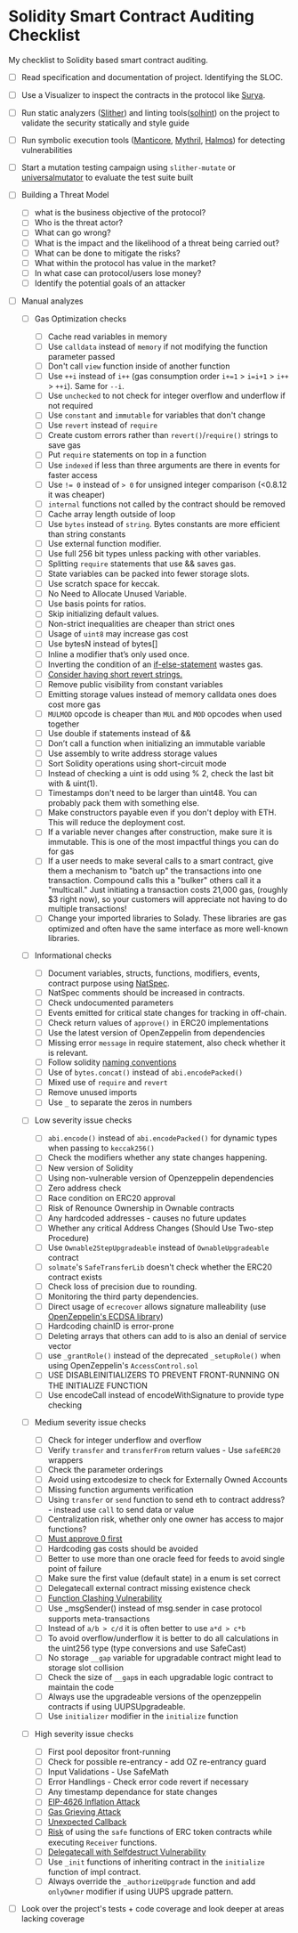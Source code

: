 # Solidity Smart Contract Auditing Checklist

My checklist to Solidity based smart contract auditing.

- [ ] Read specification and documentation of project. Identifying the SLOC.

- [ ] Use a Visualizer to inspect the contracts in the protocol like [Surya](https://github.com/ConsenSys/surya).

- [ ] Run static analyzers ([Slither](https://crytic.github.io/slither/slither.html)) and linting tools([solhint](https://github.com/protofire/solhint)) on the project to validate the security statically and style guide

- [ ] Run symbolic execution tools ([Manticore](https://github.com/trailofbits/manticore), [Mythril](https://github.com/ConsenSys/mythril), [Halmos](https://github.com/a16z/halmos)) for detecting vulnerabilities

- [ ] Start a mutation testing campaign using `slither-mutate` or [universalmutator](https://github.com/agroce/universalmutator) to evaluate the test suite built

- [ ] Building a Threat Model
  - [ ] what is the business objective of the protocol?
  - [ ] Who is the threat actor?
  - [ ] What can go wrong?
  - [ ] What is the impact and the likelihood of a threat being carried out?
  - [ ] What can be done to mitigate the risks?
  - [ ] What within the protocol has value in the market?
  - [ ] In what case can protocol/users lose money?
  - [ ] Identify the potential goals of an attacker

- [ ] Manual analyzes

  - [ ] Gas Optimization checks

    - [ ] Cache read variables in memory
    - [ ] Use `calldata` instead of `memory` if not modifying the function parameter passed
    - [ ] Don't call `view` function inside of another function
    - [ ] Use `++i` instead of `i++` (gas consumption order `i+=1` > `i=i+1` > `i++` > `++i`). Same for `--i`.
    - [ ] Use `unchecked` to not check for integer overflow and underflow if not required
    - [ ] Use `constant` and `immutable` for variables that don't change
    - [ ] Use `revert` instead of `require`
    - [ ] Create custom errors rather than `revert()`/`require()` strings to save gas
    - [ ] Put `require` statements on top in a function
    - [ ] Use `indexed` if less than three arguments are there in events for faster access
    - [ ] Use `!= 0` instead of `> 0` for unsigned integer comparison (<0.8.12 it was cheaper)
    - [ ] `internal` functions not called by the contract should be removed
    - [ ] Cache array length outside of loop
    - [ ] Use `bytes` instead of `string`. Bytes constants are more efficient than string constants
    - [ ] Use external function modifier.
    - [ ] Use full 256 bit types unless packing with other variables.
    - [ ] Splitting `require` statements that use && saves gas.
    - [ ] State variables can be packed into fewer storage slots.
    - [ ] Use scratch space for keccak.
    - [ ] No Need to Allocate Unused Variable.
    - [ ] Use basis points for ratios.
    - [ ] Skip initializing default values.
    - [ ] Non-strict inequalities are cheaper than strict ones
    - [ ] Usage of `uint8` may increase gas cost
    - [ ] Use bytesN instead of bytes[]
    - [ ] Inline a modifier that’s only used once.
    - [ ] Inverting the condition of an [if-else-statement](https://gist.github.com/IllIllI000/44da6fbe9d12b9ab21af82f14add56b9) wastes gas.
    - [ ] [Consider having short revert strings.](https://gist.github.com/hrkrshnn/ee8fabd532058307229d65dcd5836ddc#consider-having-short-revert-strings)
    - [ ] Remove public visibility from constant variables
    - [ ] Emitting storage values instead of memory calldata ones does cost more gas
    - [ ] `MULMOD` opcode is cheaper than `MUL` and `MOD` opcodes when used together
    - [ ] Use double if statements instead of &&
    - [ ] Don’t call a function when initializing an immutable variable
    - [ ] Use assembly to write address storage values
    - [ ] Sort Solidity operations using short-circuit mode
    - [ ] Instead of checking a uint is odd using % 2, check the last bit with & uint(1).
    - [ ] Timestamps don't need to be larger than uint48. You can probably pack them with something else.
    - [ ] Make constructors payable even if you don't deploy with ETH. This will reduce the deployment cost.
    - [ ] If a variable never changes after construction, make sure it is immutable. This is one of the most impactful things you can do for gas
    - [ ] If a user needs to make several calls to a smart contract, give them a mechanism to "batch up" the transactions into one transaction. Compound calls this a "bulker" others call it a "multicall." Just initiating a transaction costs 21,000 gas, (roughly $3 right now), so your customers will appreciate not having to do multiple transactions!
    - [ ] Change your imported libraries to Solady. These libraries are gas optimized and often have the same interface as more well-known libraries.

  - [ ] Informational checks

    - [ ] Document variables, structs, functions, modifiers, events, contract purpose using [NatSpec](https://docs.soliditylang.org/en/v0.8.15/natspec-format.html).
    - [ ] NatSpec comments should be increased in contracts.
    - [ ] Check undocumented parameters
    - [ ] Events emitted for critical state changes for tracking in off-chain.
    - [ ] Check return values of `approve()` in ERC20 implementations
    - [ ] Use the latest version of OpenZeppelin from dependencies
    - [ ] Missing error `message` in require statement, also check whether it is relevant.
    - [ ] Follow solidity [naming conventions](https://docs.soliditylang.org/en/v0.8.17/style-guide.html#naming-conventions)
    - [ ] Use of `bytes.concat()` instead of `abi.encodePacked()`
    - [ ] Mixed use of `require` and `revert`
    - [ ] Remove unused imports
    - [ ] Use `_` to separate the zeros in numbers

  - [ ] Low severity issue checks

    - [ ] `abi.encode()` instead of `abi.encodePacked()` for dynamic types when passing to `keccak256()`
    - [ ] Check the modifiers whether any state changes happening.
    - [ ] New version of Solidity
    - [ ] Using non-vulnerable version of Openzeppelin dependencies
    - [ ] Zero address check
    - [ ] Race condition on ERC20 approval
    - [ ] Risk of Renounce Ownership in Ownable contracts
    - [ ] Any hardcoded addresses - causes no future updates
    - [ ] Whether any critical Address Changes (Should Use Two-step Procedure)
    - [ ] Use `Ownable2StepUpgradeable` instead of `OwnableUpgradeable` contract
    - [ ] `solmate`'s `SafeTransferLib` doesn't check whether the ERC20 contract exists
    - [ ] Check loss of precision due to rounding.
    - [ ] Monitoring the third party dependencies.
    - [ ] Direct usage of `ecrecover` allows signature malleability (use [OpenZeppelin's ECDSA library](https://github.com/OpenZeppelin/openzeppelin-contracts/blob/master/contracts/utils/cryptography/ECDSA.sol))
    - [ ] Hardcoding chainID is error-prone
    - [ ] Deleting arrays that others can add to is also an denial of service vector
    - [ ] use `_grantRole()` instead of the deprecated `_setupRole()` when using OpenZeppelin's `AccessControl.sol`
    - [ ] USE DISABLEINITIALIZERS TO PREVENT FRONT-RUNNING ON THE INITIALIZE FUNCTION
    - [ ] Use encodeCall instead of encodeWithSignature to provide type checking

  - [ ] Medium severity issue checks

    - [ ] Check for integer underflow and overflow
    - [ ] Verify `transfer` and `transferFrom` return values - Use `safeERC20` wrappers
    - [ ] Check the parameter orderings
    - [ ] Avoid using extcodesize to check for Externally Owned Accounts
    - [ ] Missing function arguments verification
    - [ ] Using `transfer` or `send` function to send eth to contract address? - instead use `call` to send data or value
    - [ ] Centralization risk, whether only one owner has access to major functions?
    - [ ] [Must approve 0 first](https://audit-hero.com/finding/cf63054b)
    - [ ] Hardcoding gas costs should be avoided
    - [ ] Better to use more than one oracle feed for feeds to avoid single point of failure
    - [ ] Make sure the first value (default state) in a enum is set correct
    - [ ] Delegatecall external contract missing existence check
    - [ ] [Function Clashing Vulnerability](https://proxies.yacademy.dev/pages/security-guide/#function-clashing-vulnerability)
    - [ ] Use _msgSender() instead of msg.sender in case protocol supports meta-transactions
    - [ ] Instead of `a/b > c/d` it is often better to use `a*d > c*b`
    - [ ] To avoid overflow/underflow it is better to do all calculations in the uint256 type (type conversions and use SafeCast)
    - [ ] No storage `__gap` variable for upgradable contract might lead to storage slot collision
    - [ ] Check the size of `__gap`s in each upgradable logic contract to maintain the code
    - [ ] Always use the upgradeable versions of the openzeppelin contracts if using UUPSUpgradeable.
    - [ ] Use `initializer` modifier in the `initialize` function

  - [ ] High severity issue checks

    - [ ] First pool depositor front-running
    - [ ] Check for possible re-entrancy - add OZ re-entrancy guard
    - [ ] Input Validations - Use SafeMath
    - [ ] Error Handlings - Check error code revert if necessary
    - [ ] Any timestamp dependance for state changes
    - [ ] [EIP-4626 Inflation Attack](https://ethereum-magicians.org/t/address-eip-4626-inflation-attacks-with-virtual-shares-and-assets/12677)
    - [ ] [Gas Grieving Attack](https://consensys.github.io/smart-contract-best-practices/attacks/griefing/)
    - [ ] [Unexpected Callback](https://github.com/kadenzipfel/smart-contract-vulnerabilities/blob/master/vulnerabilities/unprotected-callback.md)
    - [ ] [Risk](https://samczsun.com/the-dangers-of-surprising-code/) of using the `safe` functions of ERC token contracts while executing `Receiver` functions.
    - [ ] [Delegatecall with Selfdestruct Vulnerability](https://proxies.yacademy.dev/pages/security-guide/#delegatecall-with-selfdestruct-vulnerability)
    - [ ] Use `_init` functions of inheriting contract in the `initialize` function of impl contract.
    - [ ] Always override the `_authorizeUpgrade` function and add `onlyOwner` modifier if using UUPS upgrade pattern.

- [ ] Look over the project's tests + code coverage and look deeper at areas lacking coverage
